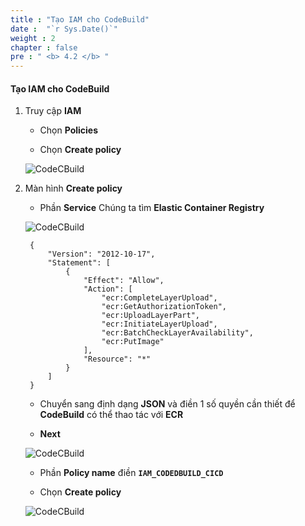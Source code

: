 ```yaml
---
title : "Tạo IAM cho CodeBuild"
date :  "`r Sys.Date()`" 
weight : 2
chapter : false
pre : " <b> 4.2 </b> "
---
```


#### Tạo IAM cho CodeBuild

1. Truy cập **IAM**

    - Chọn **Policies**

    - Chọn **Create policy**

    ![CodeCBuild](/aws-fcj-workshop-001/3-CodeBuild/7.png)

2. Màn hình **Create policy**

    - Phần **Service** Chúng ta tìm **Elastic Container Registry**

    ![CodeCBuild](/aws-fcj-workshop-001/3-CodeBuild/8.png)

        {
            "Version": "2012-10-17",
            "Statement": [
                {
                    "Effect": "Allow",
                    "Action": [
                        "ecr:CompleteLayerUpload",
                        "ecr:GetAuthorizationToken",
                        "ecr:UploadLayerPart",
                        "ecr:InitiateLayerUpload",
                        "ecr:BatchCheckLayerAvailability",
                        "ecr:PutImage"
                    ],
                    "Resource": "*"
                }
            ]
        }

    - Chuyển sang định dạng **JSON** và điền 1 số quyền cần thiết để **CodeBuild** có thể thao tác với **ECR**

    - **Next**

    ![CodeCBuild](/aws-fcj-workshop-001/3-CodeBuild/9.png)

    - Phần **Policy name** điền **```IAM_CODEDBUILD_CICD```**

    - Chọn **Create policy**

    ![CodeCBuild](/aws-fcj-workshop-001/3-CodeBuild/10.png)




